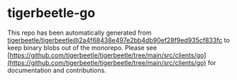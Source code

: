 # tigerbeetle-go
This repo has been automatically generated from [tigerbeetle/tigerbeetle@2a4f68438e497e2bb4db90ef28f9ed935cf833fc](https://github.com/tigerbeetle/tigerbeetle/commit/2a4f68438e497e2bb4db90ef28f9ed935cf833fc) to keep binary blobs out of the monorepo. Please see [https://github.com/tigerbeetle/tigerbeetle/tree/main/src/clients/go](https://github.com/tigerbeetle/tigerbeetle/tree/main/src/clients/go) for documentation and contributions.
